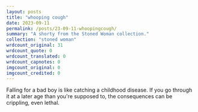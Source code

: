 ```yaml
---
layout: posts
title: "whooping cough"
date: 2023-09-11
permalink: /posts/23-09-11-whoopingcough/
summary: "A shorty from the Stoned Woman collection."
collection: "stoned woman"
wrdcount_original: 31
wrdcount_quote: 0
wrdcount_translated: 0
wrdcount_capnotes: 0
imgcount_original: 0
imgcount_credited: 0
---
```

Falling for a bad boy is like catching a childhood disease. If you go through it at a later age than you're supposed to, the consequences can be crippling, even lethal.
